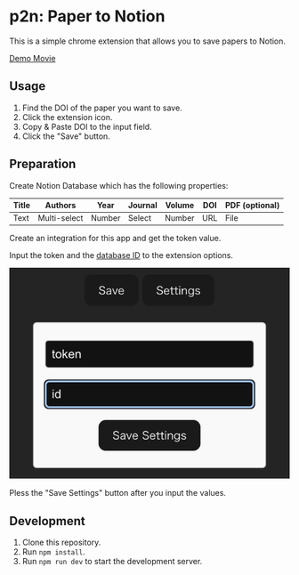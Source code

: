 # p2n: Paper to Notion

This is a simple chrome extension that allows you to save papers to Notion.

[Demo Movie](https://youtu.be/Pg0eNnxyVTI?si=90uDpYZuJM1nnmnt)

## Usage

1. Find the DOI of the paper you want to save.
2. Click the extension icon.
3. Copy & Paste DOI to the input field.
4. Click the "Save" button.

## Preparation

Create Notion Database which has the following properties:

| Title    | Authors      | Year  | Journal | Volume | DOI  | PDF (optional)  |
|----------|--------------|-------|---------|--------|------|------|
| Text     | Multi-select | Number| Select  | Number | URL  | File |

Create an integration for this app and get the token value.

Input the token and the [database ID](https://developers.notion.com/reference/retrieve-a-database) to the extension options.

![](assets/image.png)

Pless the "Save Settings" button after you input the values.

## Development

1. Clone this repository.
2. Run `npm install`.
3. Run `npm run dev` to start the development server.
